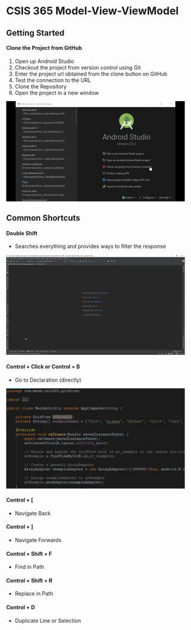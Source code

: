 # CSIS 365 Model-View-ViewModel

## Getting Started

#### Clone the Project from GitHub
1. Open up Android Studio
2. Checkout the project from version control using Git
3. Enter the project url obtained from the clone button on GitHub
4. Test the connection to the URL
5. Clone the Repository
6. Open the project in a new window

![Demo](samples/gettingstarted/CheckoutGithubVCS.gif)

## Common Shortcuts

#### Double Shift
- Searches everything and provides ways to filter the response

![Demo](samples/shortcuts/FastSearch.gif)

#### Control + Click or Control + B
- Go to Declaration (directly)

![Demo](samples/shortcuts/GoToDeclaration.gif)

#### Control + [
- Navigate Back

#### Control + ]
- Navigate Forwards

#### Control + Shift + F
- Find in Path

#### Control + Shift + R
- Replace in Path

#### Control + D
- Duplicate Line or Selection